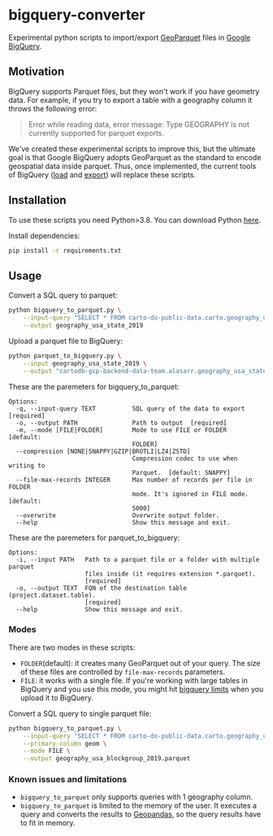 # bigquery-converter

Experimental python scripts to import/export [GeoParquet](https://geoparquet.org) files in [Google BigQuery](https://cloud.google.com/bigquery).

## Motivation
BigQuery supports Parquet files, but they won't work if you have geometry data. For example, if you try to export a table with a geography column it throws the following error:
>Error while reading data, error message: Type GEOGRAPHY is not currently supported for parquet exports.

We've created these experimental scripts to improve this, but the ultimate goal is that Google BigQuery adopts GeoParquet as the standard to encode geospatial data inside parquet. Thus, once implemented, the current tools of BigQuery ([load](https://cloud.google.com/bigquery/docs/loading-data) and [export](https://cloud.google.com/bigquery/docs/exporting-data)) will replace these scripts.

## Installation

To use these scripts you need Python>3.8. You can download Python [here](https://www.python.org/downloads/).

Install dependencies:

```bash
pip install -r requirements.txt
```

## Usage

Convert a SQL query to parquet:

```bash
python bigquery_to_parquet.py \
    --input-query "SELECT * FROM carto-do-public-data.carto.geography_usa_state_2019" \
    --output geography_usa_state_2019
```

Upload a parquet file to BigQuery:

```bash
python parquet_to_bigquery.py \
    --input geography_usa_state_2019 \
    --output "cartodb-gcp-backend-data-team.alasarr.geography_usa_state_2019"
```

These are the paremeters for bigquery_to_parquet:

```
Options:
  -q, --input-query TEXT          SQL query of the data to export  [required]
  -o, --output PATH               Path to output  [required]
  -m, --mode [FILE|FOLDER]        Mode to use FILE or FOLDER  [default:
                                  FOLDER]
  --compression [NONE|SNAPPY|GZIP|BROTLI|LZ4|ZSTD]
                                  Compression codec to use when writing to
                                  Parquet.  [default: SNAPPY]
  --file-max-records INTEGER      Max number of records per file in FOLDER
                                  mode. It's ignored in FILE mode.  [default:
                                  5000]
  --overwrite                     Overwrite output folder.
  --help                          Show this message and exit.   
```

These are the paremeters for parquet_to_bigquery:

```
Options:
  -i, --input PATH   Path to a parquet file or a folder with multiple parquet
                     files inside (it requires extension *.parquet).
                     [required]
  -o, --output TEXT  FQN of the destination table (project.dataset.table).
                     [required]
  --help             Show this message and exit.
```

### Modes

There are two modes in these scripts: 

- `FOLDER`(default): it creates many GeoParquet out of your query. The size of these files are controlled by `file-max-records` parameters.
- `FILE`: it works with a single file. If you're working with large tables in BigQuery and you use this mode, you might hit [bigquery limits](https://cloud.google.com/bigquery/docs/loading-data-cloud-storage-parquet) when you upload it to BigQuery. 


Convert a SQL query to single parquet file:

```bash
python bigquery_to_parquet.py \
    --input-query "SELECT * FROM carto-do-public-data.carto.geography_usa_blockgroup_2019" \
    --primary-column geom \
    --mode FILE \
    --output geography_usa_blockgroup_2019.parquet
```

### Known issues and limitations

- `bigquery_to_parquet` only supports queries with 1 geography column. 
- `bigquery_to_parquet` is limited to the memory of the user. It executes a query and converts the results to [Geopandas](https://geopandas.org/), so the query results have to fit in memory. 